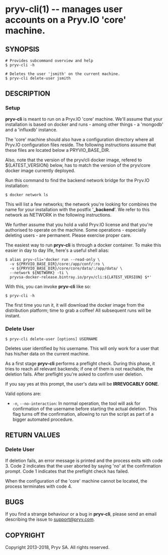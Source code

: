 
pryv-cli(1) -- manages user accounts on a Pryv.IO 'core' machine. 
=================================================================

## SYNOPSIS

```shell
# Provides subcommand overview and help
$ pryv-cli -h

# Deletes the user 'jsmith' on the current machine. 
$ pryv-cli delete-user jsmith
```

## DESCRIPTION

### Setup

**pryv-cli** is meant to run on a Pryv.IO 'core' machine. We'll assume that 
your installation is based on docker and runs - among other things - a 'mongodb' 
and a 'influxdb' instance. 

The 'core' machine should also have a configuration directory where all Pryv.IO
configuration files reside. The following instructions assume that these files 
are located below a PRYVIO_BASE_DIR. 

Also, note that the version of the pryv/cli docker image,
refered to ${LATEST_VERSION} below, has to match the version
of the pryv/core docker image currently deployed.

Run this command to find the backend network bridge for the Pryv.IO 
installation:

```shell
$ docker network ls
```

This will list a few networks; the network you're looking for combines the 
name for your installation with the postfix '**_backend**'. We refer to this network
as NETWORK in the following instructions.

We further assume that you hold a valid Pryv.IO license and that you're 
authorised to operate on the machine. Some operations - especially deleting 
users - are permanent. Please exercise proper care. 

The easiest way to run **pryv-cli** is through a docker container. To make this 
easier in day to day life, here's a useful shell alias: 

```shell
$ alias pryv-cli='docker run --read-only \
  -v ${PRYVIO_BASE_DIR}/core:/app/conf/:ro \
  -v ${PRYVIO_BASE_DIR}/core/core/data/:/app/data/ \
  --network ${NETWORK} -ti \
  pryvsa-docker-release.bintray.io/pryv/cli:${LATEST_VERSION} $*'
```

With this, you can invoke **pryv-cli** like so: 

```shell
$ pryv-cli -h
```

The first time you run it, it will download the docker image from the distribution
platform; time to grab a coffee! All subsequent runs will be instant. 

### Delete User

```shell
$ pryv-cli delete-user [options] USERNAME
```

Deletes user identified by his username. This will only work for a user that 
has his/her data on the current machine. 

As a first stage **pryv-cli** performs a preflight check. During this phase, it
tries to reach all relevant backends; if one of them is not reachable, the 
deletion fails. After preflight you're asked to confirm user deletion. 

If you say yes at this prompt, the user's data will be **IRREVOCABLY GONE**. 

Valid options are: 

  * `-n`, `--no-interaction`: 
    In normal operation, the tool will ask for confirmation of the username 
    before starting the actual deletion. This flag turns off the confirmation, 
    allowing to run the script as part of a bigger automated procedure. 


## RETURN VALUES

### Delete User

If deletion fails, an error message is printed and the process exits with code 3. 
Code 2 indicates that the user aborted by saying 'no' at the confirmation
prompt. Code 1 indicates that the preflight check has failed. 

When the configuration of the 'core' machine cannot be located, the process 
terminates with code 4. 

## BUGS

If you find a strange behaviour or a bug in **pryv-cli**, please send an email
describing the issue to support@pryv.com.

## COPYRIGHT

Copyright 2013-2018, Pryv SA. All rights reserved. 
